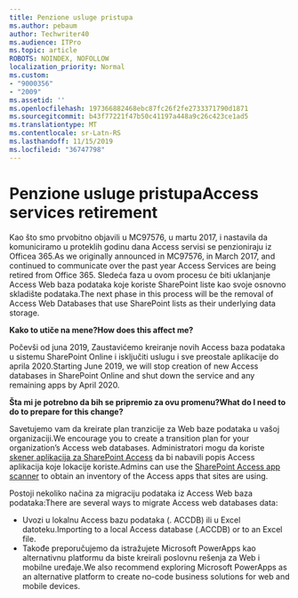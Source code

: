 ```yaml
---
title: Penzione usluge pristupa
ms.author: pebaum
author: Techwriter40
ms.audience: ITPro
ms.topic: article
ROBOTS: NOINDEX, NOFOLLOW
localization_priority: Normal
ms.custom:
- "9000356"
- "2009"
ms.assetid: ''
ms.openlocfilehash: 197366882468ebc87fc26f2fe2733371790d1871
ms.sourcegitcommit: b43f77221f47b50c41197a448a9c26c423ce1ad5
ms.translationtype: MT
ms.contentlocale: sr-Latn-RS
ms.lasthandoff: 11/15/2019
ms.locfileid: "36747798"
---
```

# <a name="access-services-retirement"></a><span data-ttu-id="e93d1-102">Penzione usluge pristupa</span><span class="sxs-lookup"><span data-stu-id="e93d1-102">Access services retirement</span></span>

<span data-ttu-id="e93d1-103">Kao što smo prvobitno objavili u MC97576, u martu 2017, i nastavila da komuniciramo u proteklih godinu dana Access servisi se penzioniraju iz Officea 365.</span><span class="sxs-lookup"><span data-stu-id="e93d1-103">As we originally announced in MC97576, in March 2017, and continued to communicate over the past year Access Services are being retired from Office 365.</span></span> <span data-ttu-id="e93d1-104">Sledeća faza u ovom procesu će biti uklanjanje Access Web baza podataka koje koriste SharePoint liste kao svoje osnovno skladište podataka.</span><span class="sxs-lookup"><span data-stu-id="e93d1-104">The next phase in this process will be the removal of Access Web Databases that use SharePoint lists as their underlying data storage.</span></span>

<span data-ttu-id="e93d1-105">**Kako to utiče na mene?**</span><span class="sxs-lookup"><span data-stu-id="e93d1-105">**How does this affect me?**</span></span>

<span data-ttu-id="e93d1-106">Počevši od juna 2019, Zaustavićemo kreiranje novih Access baza podataka u sistemu SharePoint Online i isključiti uslugu i sve preostale aplikacije do aprila 2020.</span><span class="sxs-lookup"><span data-stu-id="e93d1-106">Starting June 2019, we will stop creation of new Access databases in SharePoint Online and shut down the service and any remaining apps by April 2020.</span></span>

<span data-ttu-id="e93d1-107">**Šta mi je potrebno da bih se pripremio za ovu promenu?**</span><span class="sxs-lookup"><span data-stu-id="e93d1-107">**What do I need to do to prepare for this change?**</span></span>

<span data-ttu-id="e93d1-108">Savetujemo vam da kreirate plan tranzicije za Web baze podataka u vašoj organizaciji.</span><span class="sxs-lookup"><span data-stu-id="e93d1-108">We encourage you to create a transition plan for your organization’s Access web databases.</span></span> <span data-ttu-id="e93d1-109">Administratori mogu da koriste [skener aplikacija za SharePoint Access](https://github.com/SharePoint/PnP-Tools/tree/master/Solutions/SharePoint.AccessApp.Scanner) da bi nabavili popis Access aplikacija koje lokacije koriste.</span><span class="sxs-lookup"><span data-stu-id="e93d1-109">Admins can use the [SharePoint Access app scanner](https://github.com/SharePoint/PnP-Tools/tree/master/Solutions/SharePoint.AccessApp.Scanner) to obtain an inventory of the Access apps that sites are using.</span></span>

<span data-ttu-id="e93d1-110">Postoji nekoliko načina za migraciju podataka iz Access Web baza podataka:</span><span class="sxs-lookup"><span data-stu-id="e93d1-110">There are several ways to migrate Access web databases data:</span></span>

- <span data-ttu-id="e93d1-111">Uvozi u lokalnu Access bazu podataka (. ACCDB) ili u Excel datoteku.</span><span class="sxs-lookup"><span data-stu-id="e93d1-111">Importing to a local Access database (.ACCDB) or to an Excel file.</span></span>
- <span data-ttu-id="e93d1-112">Takođe preporučujemo da istražujete Microsoft PowerApps kao alternativnu platformu da biste kreirali poslovnu rešenja za Web i mobilne uređaje.</span><span class="sxs-lookup"><span data-stu-id="e93d1-112">We also recommend exploring Microsoft PowerApps as an alternative platform to create no-code business solutions for web and mobile devices.</span></span>